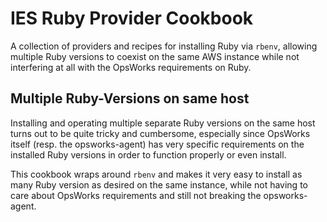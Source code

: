 # IES Ruby Provider Cookbook

A collection of providers and recipes for installing Ruby via `rbenv`, allowing multiple Ruby versions to coexist on the
same AWS instance while not interfering at all with the OpsWorks requirements on Ruby.

## Multiple Ruby-Versions on same host
Installing and operating multiple separate Ruby versions on the same host turns out to be quite tricky and cumbersome,
especially since OpsWorks itself (resp. the opsworks-agent) has very specific requirements on the installed Ruby
versions in order to function properly or even install.

This cookbook wraps around `rbenv` and makes it very easy to install as many Ruby version as desired on the same
instance, while not having to care about OpsWorks requirements and still not breaking the opsworks-agent.
